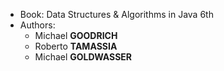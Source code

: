 * Book: Data Structures & Algorithms in Java 6th
* Authors:
  * Michael <b>GOODRICH</b>
  * Roberto <b>TAMASSIA</b>
  * Michael <b>GOLDWASSER</b>

